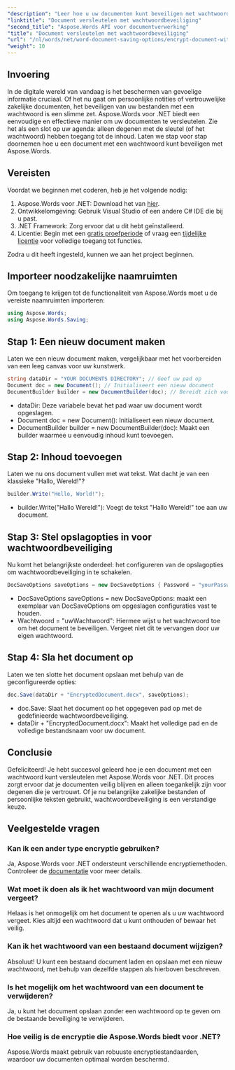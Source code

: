 ```yaml
---
"description": "Leer hoe u uw documenten kunt beveiligen met wachtwoordbeveiliging met Aspose.Words voor .NET. Deze uitgebreide handleiding leidt u door het proces."
"linktitle": "Document versleutelen met wachtwoordbeveiliging"
"second_title": "Aspose.Words API voor documentverwerking"
"title": "Document versleutelen met wachtwoordbeveiliging"
"url": "/nl/words/net/word-document-saving-options/encrypt-document-with-password-protect/"
"weight": 10
---
```


## Invoering

In de digitale wereld van vandaag is het beschermen van gevoelige informatie cruciaal. Of het nu gaat om persoonlijke notities of vertrouwelijke zakelijke documenten, het beveiligen van uw bestanden met een wachtwoord is een slimme zet. Aspose.Words voor .NET biedt een eenvoudige en effectieve manier om uw documenten te versleutelen. Zie het als een slot op uw agenda: alleen degenen met de sleutel (of het wachtwoord) hebben toegang tot de inhoud. Laten we stap voor stap doornemen hoe u een document met een wachtwoord kunt beveiligen met Aspose.Words.

## Vereisten

Voordat we beginnen met coderen, heb je het volgende nodig:

1. Aspose.Words voor .NET: Download het van [hier](https://releases.aspose.com/words/net/).
2. Ontwikkelomgeving: Gebruik Visual Studio of een andere C# IDE die bij u past.
3. .NET Framework: Zorg ervoor dat u dit hebt geïnstalleerd.
4. Licentie: Begin met een [gratis proefperiode](https://releases.aspose.com/) of vraag een [tijdelijke licentie](https://purchase.aspose.com/temporary-license/) voor volledige toegang tot functies.

Zodra u dit heeft ingesteld, kunnen we aan het project beginnen.

## Importeer noodzakelijke naamruimten

Om toegang te krijgen tot de functionaliteit van Aspose.Words moet u de vereiste naamruimten importeren:

```csharp
using Aspose.Words;
using Aspose.Words.Saving;
```

## Stap 1: Een nieuw document maken

Laten we een nieuw document maken, vergelijkbaar met het voorbereiden van een leeg canvas voor uw kunstwerk.

```csharp
string dataDir = "YOUR DOCUMENTS DIRECTORY"; // Geef uw pad op
Document doc = new Document(); // Initialiseert een nieuw document
DocumentBuilder builder = new DocumentBuilder(doc); // Bereidt zich voor om inhoud toe te voegen
```

- dataDir: Deze variabele bevat het pad waar uw document wordt opgeslagen.
- Document doc = new Document(): Initialiseert een nieuw document.
- DocumentBuilder builder = new DocumentBuilder(doc): Maakt een builder waarmee u eenvoudig inhoud kunt toevoegen.

## Stap 2: Inhoud toevoegen

Laten we nu ons document vullen met wat tekst. Wat dacht je van een klassieke "Hallo, Wereld!"?

```csharp
builder.Write("Hello, World!");
```

- builder.Write("Hallo Wereld!"): Voegt de tekst "Hallo Wereld!" toe aan uw document.

## Stap 3: Stel opslagopties in voor wachtwoordbeveiliging

Nu komt het belangrijkste onderdeel: het configureren van de opslagopties om wachtwoordbeveiliging in te schakelen.

```csharp
DocSaveOptions saveOptions = new DocSaveOptions { Password = "yourPassword" }; // Stel hier uw wachtwoord in
```

- DocSaveOptions saveOptions = new DocSaveOptions: maakt een exemplaar van DocSaveOptions om opgeslagen configuraties vast te houden.
- Wachtwoord = "uwWachtwoord": Hiermee wijst u het wachtwoord toe om het document te beveiligen. Vergeet niet dit te vervangen door uw eigen wachtwoord.

## Stap 4: Sla het document op

Laten we ten slotte het document opslaan met behulp van de geconfigureerde opties:

```csharp
doc.Save(dataDir + "EncryptedDocument.docx", saveOptions);
```

- doc.Save: Slaat het document op het opgegeven pad op met de gedefinieerde wachtwoordbeveiliging.
- dataDir + "EncryptedDocument.docx": Maakt het volledige pad en de volledige bestandsnaam voor uw document.

## Conclusie

Gefeliciteerd! Je hebt succesvol geleerd hoe je een document met een wachtwoord kunt versleutelen met Aspose.Words voor .NET. Dit proces zorgt ervoor dat je documenten veilig blijven en alleen toegankelijk zijn voor degenen die je vertrouwt. Of je nu belangrijke zakelijke bestanden of persoonlijke teksten gebruikt, wachtwoordbeveiliging is een verstandige keuze.

## Veelgestelde vragen

### Kan ik een ander type encryptie gebruiken?
Ja, Aspose.Words voor .NET ondersteunt verschillende encryptiemethoden. Controleer de [documentatie](https://reference.aspose.com/words/net/) voor meer details.

### Wat moet ik doen als ik het wachtwoord van mijn document vergeet?
Helaas is het onmogelijk om het document te openen als u uw wachtwoord vergeet. Kies altijd een wachtwoord dat u kunt onthouden of bewaar het veilig.

### Kan ik het wachtwoord van een bestaand document wijzigen?
Absoluut! U kunt een bestaand document laden en opslaan met een nieuw wachtwoord, met behulp van dezelfde stappen als hierboven beschreven.

### Is het mogelijk om het wachtwoord van een document te verwijderen?
Ja, u kunt het document opslaan zonder een wachtwoord op te geven om de bestaande beveiliging te verwijderen.

### Hoe veilig is de encryptie die Aspose.Words biedt voor .NET?
Aspose.Words maakt gebruik van robuuste encryptiestandaarden, waardoor uw documenten optimaal worden beschermd.